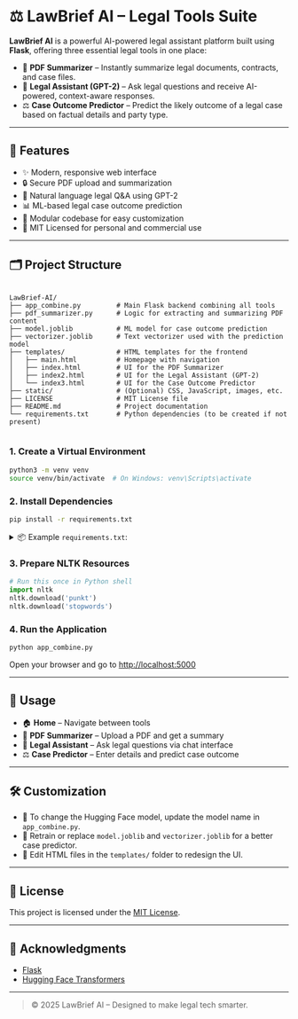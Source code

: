 
# ⚖️ LawBrief AI – Legal Tools Suite

**LawBrief AI** is a powerful AI-powered legal assistant platform built using **Flask**, offering three essential legal tools in one place:

- 📄 **PDF Summarizer** – Instantly summarize legal documents, contracts, and case files.
- 🤖 **Legal Assistant (GPT-2)** – Ask legal questions and receive AI-powered, context-aware responses.
- ⚖️ **Case Outcome Predictor** – Predict the likely outcome of a legal case based on factual details and party type.

---

## 🌟 Features

- ✨ Modern, responsive web interface
- 🔒 Secure PDF upload and summarization
- 🧠 Natural language legal Q&A using GPT-2
- 📊 ML-based legal case outcome prediction
- 🧩 Modular codebase for easy customization
- 📄 MIT Licensed for personal and commercial use

---

## 🗂️ Project Structure
``` markdown
```
```
LawBrief-AI/
├── app_combine.py         # Main Flask backend combining all tools
├── pdf_summarizer.py      # Logic for extracting and summarizing PDF content
├── model.joblib           # ML model for case outcome prediction
├── vectorizer.joblib      # Text vectorizer used with the prediction model
├── templates/             # HTML templates for the frontend
│   ├── main.html          # Homepage with navigation
│   ├── index.html         # UI for the PDF Summarizer
│   ├── index2.html        # UI for the Legal Assistant (GPT-2)
│   └── index3.html        # UI for the Case Outcome Predictor
├── static/                # (Optional) CSS, JavaScript, images, etc.
├── LICENSE                # MIT License file
├── README.md              # Project documentation
└── requirements.txt       # Python dependencies (to be created if not present)
```
````
````

### 1. Create a Virtual Environment

```bash
python3 -m venv venv
source venv/bin/activate  # On Windows: venv\Scripts\activate
```

### 2. Install Dependencies

```bash
pip install -r requirements.txt
```

<details>
<summary>📦 Example <code>requirements.txt</code>:</summary>

```
flask
flask_cors
transformers
torch
huggingface_hub
joblib
nltk
werkzeug
```

</details>

### 3. Prepare NLTK Resources

```python
# Run this once in Python shell
import nltk
nltk.download('punkt')
nltk.download('stopwords')
```

### 4. Run the Application

```bash
python app_combine.py
```

Open your browser and go to [http://localhost:5000](http://localhost:5000)

---

## 🧪 Usage

* 🏠 **Home** – Navigate between tools
* 📄 **PDF Summarizer** – Upload a PDF and get a summary
* 🤖 **Legal Assistant** – Ask legal questions via chat interface
* ⚖️ **Case Predictor** – Enter details and predict case outcome

---

## 🛠️ Customization

* 🔁 To change the Hugging Face model, update the model name in `app_combine.py`.
* 🧠 Retrain or replace `model.joblib` and `vectorizer.joblib` for a better case predictor.
* 🎨 Edit HTML files in the `templates/` folder to redesign the UI.

---

## 📄 License

This project is licensed under the [MIT License](./LICENSE).

---

## 🙏 Acknowledgments

* [Flask](https://flask.palletsprojects.com/)
* [Hugging Face Transformers](https://huggingface.co/transformers/)
---

> © 2025 LawBrief AI – Designed to make legal tech smarter.
